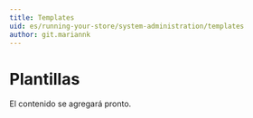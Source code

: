 ```yaml
---
title: Templates
uid: es/running-your-store/system-administration/templates
author: git.mariannk
---
```


# Plantillas

El contenido se agregará pronto.